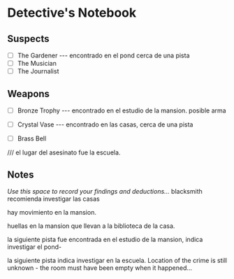 # Detective's Notebook

## Suspects
- [ ] The Gardener  --- encontrado en el pond cerca de una pista
- [ ] The Musician
- [ ] The Journalist

## Weapons
- [ ] Bronze Trophy --- encontrado en el estudio de la mansion. posible arma
- [ ] Crystal Vase --- encontrado en las casas, cerca de una pista
- [ ] Brass Bell



/// el lugar del asesinato fue la escuela.
## Notes
*Use this space to record your findings and deductions...*
blacksmith recomienda investigar las casas

hay movimiento en la mansion.

huellas en la mansion que llevan a la biblioteca de la casa.

la siguiente pista fue encontrada en el estudio de la mansion, indica investigar
el pond-

la siguiente pista indica investigar en la escuela.
Location of the crime is still unknown - the room must have been empty when it happened...
